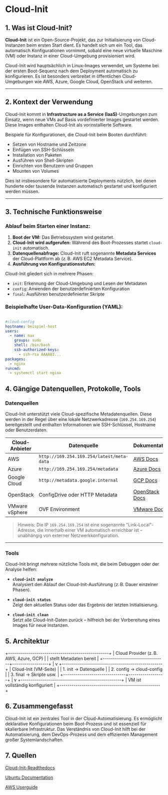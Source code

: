 # Cloud-Init

## 1. Was ist Cloud-Init?

**Cloud-Init** ist ein Open-Source-Projekt, das zur Initialisierung von Cloud-Instanzen beim ersten Start dient. Es handelt sich um ein Tool, das automatisch Konfigurationen vornimmt, sobald eine neue virtuelle Maschine (VM) oder Instanz in einer Cloud-Umgebung provisioniert wird.

Cloud-Init wird hauptsächlich in Linux-Images verwendet, um Systeme bei der ersten Boot-Sequenz nach dem Deployment automatisch zu konfigurieren. Es ist besonders verbreitet in öffentlichen Cloud-Umgebungen wie AWS, Azure, Google Cloud, OpenStack und weiteren.

---

## 2. Kontext der Verwendung

Cloud-Init kommt in **Infrastructure as a Service (IaaS)**-Umgebungen zum Einsatz, wenn neue VMs auf Basis vordefinierter Images gestartet werden. Diese Images enthalten Cloud-Init als vorinstallierte Software.

Beispiele für Konfigurationen, die Cloud-Init beim Booten durchführt:

- Setzen von Hostname und Zeitzone
- Einfügen von SSH-Schlüsseln
- Installation von Paketen
- Ausführen von Shell-Skripten
- Einrichten von Benutzern und Gruppen
- Mounten von Volumes

Dies ist insbesondere für automatisierte Deployments nützlich, bei denen hunderte oder tausende Instanzen automatisch gestartet und konfiguriert werden müssen.

---

## 3. Technische Funktionsweise

### Ablauf beim Starten einer Instanz:

1. **Boot der VM:** Das Betriebssystem wird gestartet.
2. **Cloud-Init wird aufgerufen:** Während des Boot-Prozesses startet `cloud-init` automatisch.
3. **Datenquellenabfrage:** Cloud-Init ruft sogenannte **Metadata Services** der Cloud-Plattform ab (z. B. AWS EC2 Metadata Service).
4. **Ausführung von Konfigurationsstufen:**

Cloud-Init gliedert sich in mehrere Phasen:

- `init`: Erkennung der Cloud-Umgebung und Lesen der Metadaten
- `config`: Anwenden der benutzerdefinierten Konfiguration
- `final`: Ausführen benutzerdefinierter Skripte

### Beispielhafte User-Data-Konfiguration (YAML):

```yaml

#cloud-config
hostname: beispiel-host
users:
  - name: max
    groups: sudo
    shell: /bin/bash
    ssh-authorized-keys:
      - ssh-rsa AAAAB3...
packages:
  - nginx
runcmd:
  - systemctl start nginx

```

## 4. Gängige Datenquellen, Protokolle, Tools

### Datenquellen

Cloud-Init unterstützt viele Cloud-spezifische Metadatenquellen. Diese werden in der Regel über eine lokale Netzwerkadresse (`169.254.169.254`) bereitgestellt und enthalten Informationen wie SSH-Schlüssel, Hostname oder Benutzerdaten.

| **Cloud-Anbieter**   | **Datenquelle**                                        | **Dokumentation**                                                                                                                                                   |
|----------------------|--------------------------------------------------------|---------------------------------------------------------------------------------------------------------------------------------------------------------------------|
| AWS                  | `http://169.254.169.254/latest/meta-data`              | [AWS Docs](https://docs.aws.amazon.com/AWSEC2/latest/UserGuide/ec2-instance-metadata.html)                                                                          |
| Azure                | `http://169.254.169.254/metadata`                      | [Azure Docs](https://learn.microsoft.com/en-us/azure/virtual-machines/instance-metadata-service)                                                                    |
| Google Cloud         | `http://metadata.google.internal`                      | [GCP Docs](https://cloud.google.com/compute/docs/storing-retrieving-metadata)                                                                                       |
| OpenStack            | ConfigDrive oder HTTP Metadata                         | [OpenStack Docs](https://docs.openstack.org/nova/latest/user/metadata.html)                                                                                         |
| VMware vSphere       | OVF Environment                                        | [VMware Docs](https://docs.vmware.com/en/VMware-Cloud-Director/10.2/VMware-Cloud-Director-Install-Configure-Upgrade/GUID-0165B360-3F4C-4C76-8D5A-8972A3D3E6F2.html) |

> Hinweis: Die IP `169.254.169.254` ist eine sogenannte "Link-Local"-Adresse, die innerhalb einer VM automatisch erreichbar ist – unabhängig von externer Netzwerkkonfiguration.

---

### Tools

Cloud-Init bringt mehrere nützliche Tools mit, die beim Debuggen oder der Analyse helfen:

- **`cloud-init analyze`**  
  Analysiert den Ablauf der Cloud-Init-Ausführung (z. B. Dauer einzelner Phasen).

- **`cloud-init status`**  
  Zeigt den aktuellen Status oder das Ergebnis der letzten Initialisierung.

- **`cloud-init clean`**  
  Setzt alle Cloud-Init-Daten zurück – hilfreich bei der Vorbereitung eines Images für neue Instanzen.


## 5. Architektur

+--------------------------------------------------+
| Cloud Provider (z. B. AWS, Azure, GCP) |
| stellt Metadaten bereit |
+-------------------------------+------------------+
|
v
+--------------------------------------------------+
| Cloud-Init (VM-Seite) |
| 1. init -> Datenquelle |
| 2. config -> cloud-config |
| 3. final -> Skripte usw. |
+-------------------------------+------------------+
|
v
+--------------------------------------------------+
| VM ist vollständig konfiguriert |
+--------------------------------------------------+


## 6. Zusammengefasst

Cloud-Init ist ein zentrales Tool in der Cloud-Automatisierung. Es ermöglicht deklarative Konfigurationen beim Boot-Prozess und ist essenziell für skalierbare Infrastruktur. Das Verständnis von Cloud-Init hilft bei der Automatisierung, dem DevOps-Prozess und dem effizienten Management großer Systemlandschaften.


## 7. Quellen

[Cloud-Init-Readthedocs](https://cloudinit.readthedocs.io)

[Ubuntu Documentation](https://documentation.ubuntu.com/lxd/latest/cloud-init/)

[AWS Userguide](https://docs.aws.amazon.com/AWSEC2/latest/UserGuide/user-data.html)

